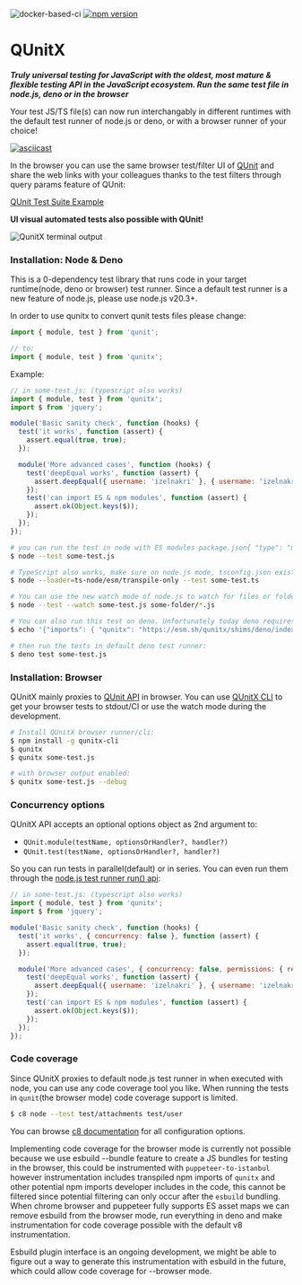 ![docker-based-ci](https://github.com/izelnakri/qunitx/workflows/docker-based-ci/badge.svg)
[![npm version](https://badge.fury.io/js/qunitx.svg)](https://badge.fury.io/js/qunitx)

# QUnitX

***Truly universal testing for JavaScript with the oldest, most mature & flexible
testing API in the JavaScript ecosystem. Run the same test file in node.js, deno or in the browser***

Your test JS/TS file(s) can now run interchangably in different runtimes with
the default test runner of node.js or deno, or with a browser runner of your
choice!

[![asciicast](https://asciinema.org/a/597066.svg)](https://asciinema.org/a/597066?autoplay=1)

In the browser you can use the same browser test/filter UI of
[QUnit](https://github.com/qunitjs/qunit) and share the web links with your
colleagues thanks to the test filters through query params feature of QUnit:

[QUnit Test Suite Example](https://objectmodel.js.org/test/?moduleId=6e15ed5f&moduleId=950ec9c5)

**UI visual automated tests also possible with QUnit!**

![QunitX terminal output](https://raw.githubusercontent.com/izelnakri/qunitx/main/docs/qunitx-help-stdout.png)

### Installation: Node & Deno

This is a 0-dependency test library that runs code in your target runtime(node,
deno or browser) test runner. Since a default test runner is a new feature of node.js, please use node.js v20.3+.

In order to use qunitx to convert qunit tests files please change:

```js
import { module, test } from 'qunit';

// to:
import { module, test } from 'qunitx';
```

Example:

```js
// in some-test.js: (typescript also works)
import { module, test } from 'qunitx';
import $ from 'jquery';

module('Basic sanity check', function (hooks) {
  test('it works', function (assert) {
    assert.equal(true, true);
  });

  module('More advanced cases', function (hooks) {
    test('deepEqual works', function (assert) {
      assert.deepEqual({ username: 'izelnakri' }, { username: 'izelnakri' });
    });
    test('can import ES & npm modules', function (assert) {
      assert.ok(Object.keys($));
    });
  });
});
```

```zsh
# you can run the test in node with ES modules package.json{ "type": "module" }
$ node --test some-test.js

# TypeScript also works, make sure on node.js mode, tsconfig.json exists with compilerOptions.module & compilerOptions.moduleResolution set to "NodeNext":
$ node --loader=ts-node/esm/transpile-only --test some-test.ts

# You can use the new watch mode of node.js to watch for files or folder patterns
$ node --test --watch some-test.js some-folder/*.js

# You can also run this test on deno. Unfortunately today deno requires one extra step to create a deno.json file:
$ echo '{"imports": { "qunitx": "https://esm.sh/qunitx/shims/deno/index.js" } }' > deno.json

# then run the tests in default deno test runner:
$ deno test some-test.js
```

### Installation: Browser

QUnitX mainly proxies to [QUnit
API](https://api.qunitjs.com/QUnit/module/#hooks-on-nested-modules) in browser.
You can use [QUnitX CLI](https://github.com/izelnakri/qunitx-cli) to get your
browser tests to stdout/CI or use the watch mode during the development.

```zsh
# Install QUnitX browser runner/cli:
$ npm install -g qunitx-cli
$ qunitx
$ qunitx some-test.js

# with browser output enabled:
$ qunitx some-test.js --debug

```

### Concurrency options

QUnitX API accepts an optional options object as 2nd argument to:
- `QUnit.module(testName, optionsOrHandler?, handler?)`
- `QUnit.test(testName, optionsOrHandler?, handler?)`

So you can run tests in parallel(default) or in series. You can even run them
through the [node.js test runner run()
api](https://nodejs.org/api/test.html#runoptions):

```js
// in some-test.js: (typescript also works)
import { module, test } from 'qunitx';
import $ from 'jquery';

module('Basic sanity check', function (hooks) {
  test('it works', { concurrency: false }, function (assert) {
    assert.equal(true, true);
  });

  module('More advanced cases', { concurrency: false, permissions: { read: true }, sanitizeExit: false }, function (hooks) {
    test('deepEqual works', function (assert) {
      assert.deepEqual({ username: 'izelnakri' }, { username: 'izelnakri' });
    });
    test('can import ES & npm modules', function (assert) {
      assert.ok(Object.keys($));
    });
  });
});
```

### Code coverage

Since QUnitX proxies to default node.js test runner in when executed with node,
you can use any code coverage tool you like. When running the tests in
`qunit`(the browser mode) code coverage support is limited.

```zsh
$ c8 node --test test/attachments test/user
```

You can browse [c8 documentation](https://github.com/bcoe/c8) for all
configuration options.

Implementing code coverage for the browser mode is currently not possible
because we use esbuild --bundle feature to create a JS bundles for testing in
the browser, this could be instrumented with `puppeteer-to-istanbul` however
instrumentation includes transpiled npm imports of `qunitx` and other potential
npm imports developer includes in the code, this cannot be filtered since
potential filtering can only occur after the `esbuild` bundling. When chrome
browser and puppeteer fully supports ES asset maps we can remove esbuild from
the browser mode, run everything in deno and make instrumentation for code
coverage possible with the default v8 instrumentation.

Esbuild plugin interface is an ongoing development, we might be able to figure
out a way to generate this instrumentation with esbuild in the future, which
could allow code coverage for --browser mode.
